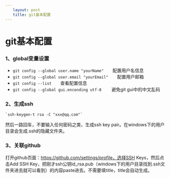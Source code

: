 ```yaml
---
　　layout: post
　　title: git基本配置
---
```


# git基本配置 #


### 1、global变量设置 ###
-  `git config --global user.name "yourName"`&emsp;&emsp;配置用户名信息
-  `git config --global user.email "yourEmail"`&emsp;&emsp;配置用户邮箱
-  `git config --list`&emsp;&emsp;查看配置信息
-  `git config --global gui.enconding utf-8` &emsp;&emsp;避免git gui中的中文乱码

### 2、生成ssh ###

    `ssh-keygen-t rsa -C "xxx@qq.com"`
然后一路回车，不要输入任何密码之类，生成ssh key pair。在windows下的用户目录会生成.ssh的隐藏文件夹。

### 3、关联github ###
打开github页面：https://github.com/settings/profile，选择SSH Keys，然后点击Add SSH Key，把刚才ssh公钥id_rsa.pub（windows下的用户目录找到.ssh文件夹进去就可以看到）的内容paste进去。不需要填title，title会自动生成。

